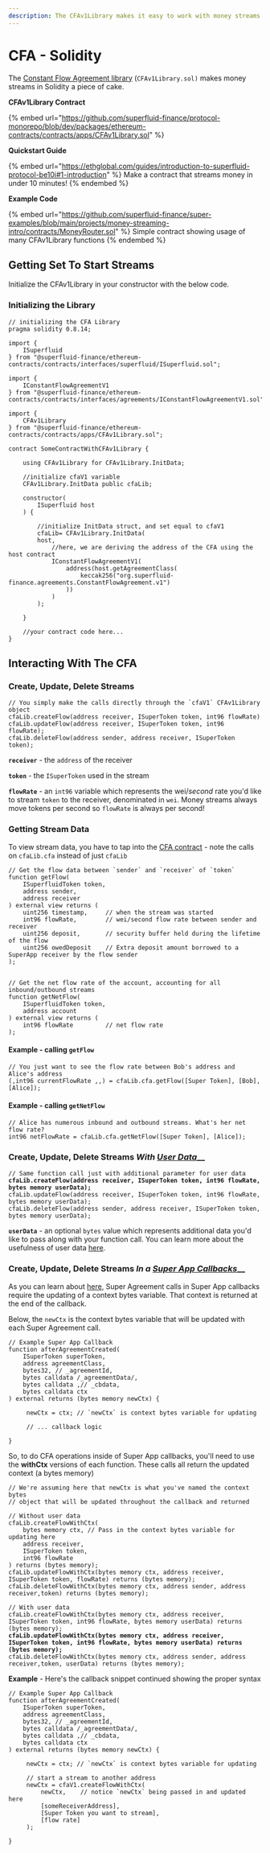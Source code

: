 ```yaml
---
description: The CFAv1Library makes it easy to work with money streams in Solidity!
---
```


# CFA - Solidity

The [Constant Flow Agreement library](https://github.com/superfluid-finance/protocol-monorepo/blob/dev/packages/ethereum-contracts/contracts/apps/CFAv1Library.sol) (`CFAv1Library.sol)` makes money streams in Solidity a piece of cake.&#x20;

**CFAv1Library Contract**

{% embed url="https://github.com/superfluid-finance/protocol-monorepo/blob/dev/packages/ethereum-contracts/contracts/apps/CFAv1Library.sol" %}

**Quickstart Guide**

{% embed url="https://ethglobal.com/guides/introduction-to-superfluid-protocol-be10i#1-introduction" %}
Make a contract that streams money in under 10 minutes!
{% endembed %}

**Example Code**

{% embed url="https://github.com/superfluid-finance/super-examples/blob/main/projects/money-streaming-intro/contracts/MoneyRouter.sol" %}
Simple contract showing usage of many CFAv1Library functions
{% endembed %}

## Getting Set To Start Streams

Initialize the CFAv1Library in your constructor with the below code.

### Initializing the Library

```solidity
// initializing the CFA Library
pragma solidity 0.8.14;

import { 
    ISuperfluid 
} from "@superfluid-finance/ethereum-contracts/contracts/interfaces/superfluid/ISuperfluid.sol";

import { 
    IConstantFlowAgreementV1 
} from "@superfluid-finance/ethereum-contracts/contracts/interfaces/agreements/IConstantFlowAgreementV1.sol";

import {
    CFAv1Library
} from "@superfluid-finance/ethereum-contracts/contracts/apps/CFAv1Library.sol";

contract SomeContractWithCFAv1Library {

    using CFAv1Library for CFAv1Library.InitData;
    
    //initialize cfaV1 variable
    CFAv1Library.InitData public cfaLib;
    
    constructor(
        ISuperfluid host
    ) {
    
        //initialize InitData struct, and set equal to cfaV1
        cfaLib= CFAv1Library.InitData(
        host,
            //here, we are deriving the address of the CFA using the host contract
            IConstantFlowAgreementV1(
                address(host.getAgreementClass(
                    keccak256("org.superfluid-finance.agreements.ConstantFlowAgreement.v1")
                ))
            )
        );
        
    }
    
    //your contract code here...
}
```

## Interacting With The CFA

### Create, Update, Delete Streams

```solidity
// You simply make the calls directly through the `cfaV1` CFAv1Library object
cfaLib.createFlow(address receiver, ISuperToken token, int96 flowRate)
cfaLib.updateFlow(address receiver, ISuperToken token, int96 flowRate);
cfaLib.deleteFlow(address sender, address receiver, ISuperToken token);
```

**`receiver`** - the `address` of the receiver

**`token`** - the `ISuperToken` used in the stream

**`flowRate`** - an `int96` variable which represents the wei/_second_ rate you'd like to stream `token` to the receiver, denominated in `wei`. Money streams always move tokens per second so `flowRate` is always per second!

### Getting Stream Data

To view stream data, you have to tap into the [CFA contract](https://github.com/superfluid-finance/protocol-monorepo/blob/dev/packages/ethereum-contracts/contracts/interfaces/agreements/IConstantFlowAgreementV1.sol) - note the calls on `cfaLib.cfa` instead of just `cfaLib`

```solidity
// Get the flow data between `sender` and `receiver` of `token`
function getFlow(
    ISuperfluidToken token,
    address sender,
    address receiver
) external view returns (
    uint256 timestamp,     // when the stream was started
    int96 flowRate,        // wei/second flow rate between sender and receiver
    uint256 deposit,       // security buffer held during the lifetime of the flow
    uint256 owedDeposit    // Extra deposit amount borrowed to a SuperApp receiver by the flow sender
);


// Get the net flow rate of the account, accounting for all inbound/outbound streams
function getNetFlow(
    ISuperfluidToken token,
    address account
) external view returns (
    int96 flowRate         // net flow rate
);
```

#### Example - calling `getFlow`

```solidity
// You just want to see the flow rate between Bob's address and Alice's address
(,int96 currentFlowRate ,,) = cfaLib.cfa.getFlow([Super Token], [Bob], [Alice]);
```

#### Example - calling `getNetFlow`

```solidity
// Alice has numerous inbound and outbound streams. What's her net flow rate?
int96 netFlowRate = cfaLib.cfa.getNetFlow([Super Token], [Alice]);
```

### Create, Update, Delete Streams _With_ [_User Data_](../super-apps/user-data/)__

<pre class="language-solidity"><code class="lang-solidity">// Same function call just with additional parameter for user data
<strong>cfaLib.createFlow(address receiver, ISuperToken token, int96 flowRate, bytes memory userData);
</strong>cfaLib.updateFlow(address receiver, ISuperToken token, int96 flowRate, bytes memory userData);
cfaLib.deleteFlow(address sender, address receiver, ISuperToken token, bytes memory userData);</code></pre>

**`userData`** - an optional `bytes` value which represents additional data you'd like to pass along with your function call. You can learn more about the usefulness of user data [here](../super-apps/user-data/).

### Create, Update, Delete Streams _In a_ [_Super App Callbacks_](../super-apps/super-app-callbacks/calling-agreements-in-super-apps.md)__

As you can learn about [here](../super-apps/super-app-callbacks/calling-agreements-in-super-apps.md), Super Agreement calls in Super App callbacks require the updating of a context bytes variable. That context is returned at the end of the callback.

Below, the `newCtx` is the context bytes variable that will be updated with each Super Agreement call.

```solidity
// Example Super App Callback
function afterAgreementCreated(
    ISuperToken superToken,
    address agreementClass,
    bytes32, // _agreementId,
    bytes calldata /_agreementData/,
    bytes calldata ,// _cbdata,
    bytes calldata ctx
) external returns (bytes memory newCtx) {
    
     newCtx = ctx; // `newCtx` is context bytes variable for updating
     
     // ... callback logic
    
}
```

So, to do CFA operations inside of Super App callbacks, you'll need to use the **withCtx** versions of each function.  These calls all return the updated context (a bytes memory)

<pre class="language-solidity"><code class="lang-solidity">// We're assuming here that newCtx is what you've named the context bytes 
// object that will be updated throughout the callback and returned

// Without user data
cfaLib.createFlowWithCtx(
    bytes memory ctx, // Pass in the context bytes variable for updating here
    address receiver, 
    ISuperToken token, 
    int96 flowRate
) returns (bytes memory);
cfaLib.updateFlowWithCtx(bytes memory ctx, address receiver, ISuperToken token, flowRate) returns (bytes memory);
cfaLib.deleteFlowWithCtx(bytes memory ctx, address sender, address receiver,token) returns (bytes memory);

// With user data
cfaLib.createFlowWithCtx(bytes memory ctx, address receiver, ISuperToken token, int96 flowRate, bytes memory userData) returns (bytes memory);
<strong>cfaLib.updateFlowWithCtx(bytes memory ctx, address receiver, ISuperToken token, int96 flowRate, bytes memory userData) returns (bytes memory);
</strong>cfaLib.deleteFlowWithCtx(bytes memory ctx, address sender, address receiver,token, userData) returns (bytes memory);</code></pre>

**Example** - Here's the callback snippet continued showing the proper syntax

```solidity
// Example Super App Callback
function afterAgreementCreated(
    ISuperToken superToken,
    address agreementClass,
    bytes32, // _agreementId,
    bytes calldata /_agreementData/,
    bytes calldata ,// _cbdata,
    bytes calldata ctx
) external returns (bytes memory newCtx) {
    
     newCtx = ctx; // `newCtx` is context bytes variable for updating
     
     // start a stream to another address
     newCtx = cfaV1.createFlowWithCtx(
         newCtx,    // notice `newCtx` being passed in and updated here
         [someReceiverAddress], 
         [Super Token you want to stream],
         [flow rate]
     );
    
}
```
